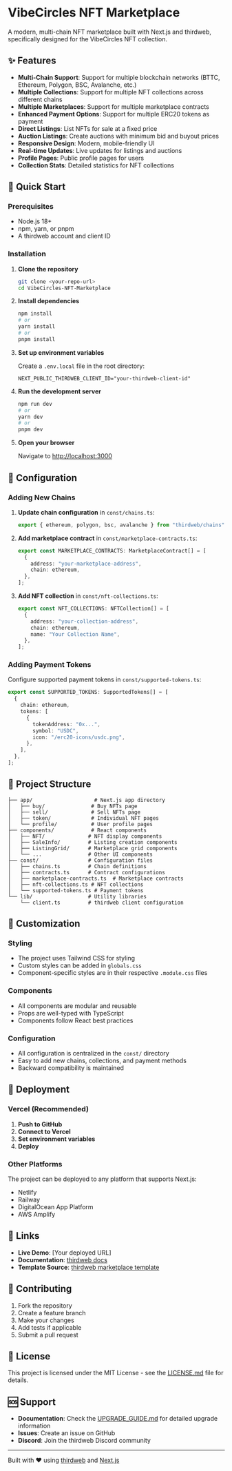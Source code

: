 # VibeCircles NFT Marketplace

A modern, multi-chain NFT marketplace built with Next.js and thirdweb, specifically designed for the VibeCircles NFT collection.

## ✨ Features

- **Multi-Chain Support**: Support for multiple blockchain networks (BTTC, Ethereum, Polygon, BSC, Avalanche, etc.)
- **Multiple Collections**: Support for multiple NFT collections across different chains
- **Multiple Marketplaces**: Support for multiple marketplace contracts
- **Enhanced Payment Options**: Support for multiple ERC20 tokens as payment
- **Direct Listings**: List NFTs for sale at a fixed price
- **Auction Listings**: Create auctions with minimum bid and buyout prices
- **Responsive Design**: Modern, mobile-friendly UI
- **Real-time Updates**: Live updates for listings and auctions
- **Profile Pages**: Public profile pages for users
- **Collection Stats**: Detailed statistics for NFT collections

## 🚀 Quick Start

### Prerequisites

- Node.js 18+ 
- npm, yarn, or pnpm
- A thirdweb account and client ID

### Installation

1. **Clone the repository**
   ```bash
   git clone <your-repo-url>
   cd VibeCircles-NFT-Marketplace
   ```

2. **Install dependencies**
   ```bash
   npm install
   # or
   yarn install
   # or
   pnpm install
   ```

3. **Set up environment variables**
   
   Create a `.env.local` file in the root directory:
   ```env
   NEXT_PUBLIC_THIRDWEB_CLIENT_ID="your-thirdweb-client-id"
   ```

4. **Run the development server**
   ```bash
   npm run dev
   # or
   yarn dev
   # or
   pnpm dev
   ```

5. **Open your browser**
   
   Navigate to [http://localhost:3000](http://localhost:3000)

## 🔧 Configuration

### Adding New Chains

1. **Update chain configuration** in `const/chains.ts`:
   ```typescript
   export { ethereum, polygon, bsc, avalanche } from "thirdweb/chains";
   ```

2. **Add marketplace contract** in `const/marketplace-contracts.ts`:
   ```typescript
   export const MARKETPLACE_CONTRACTS: MarketplaceContract[] = [
     {
       address: "your-marketplace-address",
       chain: ethereum,
     },
   ];
   ```

3. **Add NFT collection** in `const/nft-collections.ts`:
   ```typescript
   export const NFT_COLLECTIONS: NFTCollection[] = [
     {
       address: "your-collection-address",
       chain: ethereum,
       name: "Your Collection Name",
     },
   ];
   ```

### Adding Payment Tokens

Configure supported payment tokens in `const/supported-tokens.ts`:
```typescript
export const SUPPORTED_TOKENS: SupportedTokens[] = [
  {
    chain: ethereum,
    tokens: [
      {
        tokenAddress: "0x...",
        symbol: "USDC",
        icon: "/erc20-icons/usdc.png",
      },
    ],
  },
];
```

## 📁 Project Structure

```
├── app/                    # Next.js app directory
│   ├── buy/               # Buy NFTs page
│   ├── sell/              # Sell NFTs page
│   ├── token/             # Individual NFT pages
│   └── profile/           # User profile pages
├── components/            # React components
│   ├── NFT/              # NFT display components
│   ├── SaleInfo/         # Listing creation components
│   ├── ListingGrid/      # Marketplace grid components
│   └── ...               # Other UI components
├── const/                # Configuration files
│   ├── chains.ts         # Chain definitions
│   ├── contracts.ts      # Contract configurations
│   ├── marketplace-contracts.ts  # Marketplace contracts
│   ├── nft-collections.ts # NFT collections
│   └── supported-tokens.ts # Payment tokens
└── lib/                  # Utility libraries
    └── client.ts         # thirdweb client configuration
```

## 🎨 Customization

### Styling
- The project uses Tailwind CSS for styling
- Custom styles can be added in `globals.css`
- Component-specific styles are in their respective `.module.css` files

### Components
- All components are modular and reusable
- Props are well-typed with TypeScript
- Components follow React best practices

### Configuration
- All configuration is centralized in the `const/` directory
- Easy to add new chains, collections, and payment methods
- Backward compatibility is maintained

## 🚀 Deployment

### Vercel (Recommended)

1. **Push to GitHub**
2. **Connect to Vercel**
3. **Set environment variables**
4. **Deploy**

### Other Platforms

The project can be deployed to any platform that supports Next.js:
- Netlify
- Railway
- DigitalOcean App Platform
- AWS Amplify

## 🔗 Links

- **Live Demo**: [Your deployed URL]
- **Documentation**: [thirdweb docs](https://portal.thirdweb.com/)
- **Template Source**: [thirdweb marketplace template](https://github.com/thirdweb-example/marketplace-template)

## 🤝 Contributing

1. Fork the repository
2. Create a feature branch
3. Make your changes
4. Add tests if applicable
5. Submit a pull request

## 📄 License

This project is licensed under the MIT License - see the [LICENSE.md](LICENSE.md) file for details.

## 🆘 Support

- **Documentation**: Check the [UPGRADE_GUIDE.md](UPGRADE_GUIDE.md) for detailed upgrade information
- **Issues**: Create an issue on GitHub
- **Discord**: Join the thirdweb Discord community

---

Built with ❤️ using [thirdweb](https://thirdweb.com/) and [Next.js](https://nextjs.org/)
